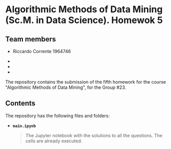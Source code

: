 # Algorithmic Methods of Data Mining (Sc.M. in Data Science). Homewok 5

## Team members
* Riccardo Corrente 1964746
* 
* 

* 
The repository contains the submission of the fifth homework for the course "Algorithmic Methods of Data Mining", for the Group #23.

## Contents
The repository has the following files and folders:

* __`main.ipynb`__
    > The Jupyter notebook with the solutions to all the questions. The cells are already executed.

    
